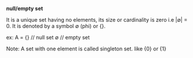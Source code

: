 **null/empty set**

It is a unique set having no elements, its size or cardinality is zero i.e |∅| = 0.
It is denoted by a symbol ∅ (phi) or {}.

ex:
    A = {} // null set
    ∅ //  empty set

Note:
A set with one element is called singleton set. like {0} or {1}